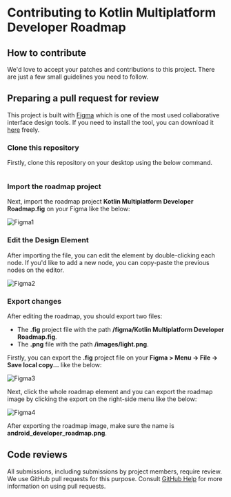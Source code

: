 # Contributing to Kotlin Multiplatform Developer Roadmap

## How to contribute

We'd love to accept your patches and contributions to this project. There are just a few small guidelines you need to follow.

## Preparing a pull request for review

This project is built with [Figma](https://www.figma.com/) which is one of the most used collaborative interface design tools. If you need to install the tool, you can download it [here](https://www.figma.com/downloads/) freely.

### Clone this repository

Firstly, clone this repository on your desktop using the below command.

```groovy
```

### Import the roadmap project

Next, import the roadmap project **Kotlin Multiplatform Developer Roadmap.fig** on your Figma like the below:

![Figma1](/images/Figma1.png)

### Edit the Design Element

After importing the file, you can edit the element by double-clicking each node. If you'd like to add a new node, you can copy-paste the previous nodes on the editor.

![Figma2](/images/Figma2.png)

### Export changes

After editing the roadmap, you should export two files:

- The **.fig** project file with the path **/figma/Kotlin Multiplatform Developer Roadmap.fig**.
- The **.png** file with the path **/images/light.png**.

Firstly, you can export the **.fig** project file on your **Figma > Menu -> File -> Save local copy...** like the below:

![Figma3](/images/Figma3.png)

Next, click the whole roadmap element and you can export the roadmap image by clicking the export on the right-side menu like the below:

![Figma4](/images/Figma4.png)

After exporting the roadmap image, make sure the name is **android_developer_roadmap.png**.

## Code reviews

All submissions, including submissions by project members, require review. We use GitHub pull requests for this purpose. Consult [GitHub Help](https://docs.github.com/en/github/collaborating-with-pull-requests/proposing-changes-to-your-work-with-pull-requests/about-pull-requests) for more information on using pull requests.
